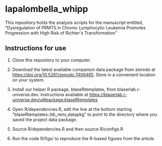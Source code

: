 
# lapalombella_whipp

This repository holds the analysis scripts for the manuscript entitled, "Dysregulation of PRMT5 in Chronic Lymphocytic Leukemia Promotes Progression with High Risk of Richter's Transformation"

## Instructions for use

1.  Clone this repository to your computer.

2.  Download the latest available companion data package from zenodo at https://doi.org/10.5281/zenodo.7406465.  Store in a convenient location on your system.

3.  Install our helper R package, blaseRtemplates, from blaserlab.r-universe.dev.  Instructions available at https://blaserlab.r-universe.dev/ui#package:blaseRtemplates 

4.  Open R/dependencies.R, edit the line at the bottom starting "blaseRtemplates::bb_renv_datapkg" to point to the directory where you saved the project data package.

5.  Source R/dependencies.R and then source R/configs.R

6.  Run the code R/figs/ to reproduce the R-based figures from the article.







